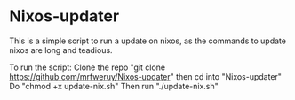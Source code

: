 # Nixos-updater
This is  a simple script to run a update on nixos, as the commands to update nixos are long and teadious.

To run the script:
Clone the repo "git clone https://github.com/mrfweruy/Nixos-updater" then cd into "Nixos-updater"
Do "chmod +x update-nix.sh"
Then run "./update-nix.sh"
